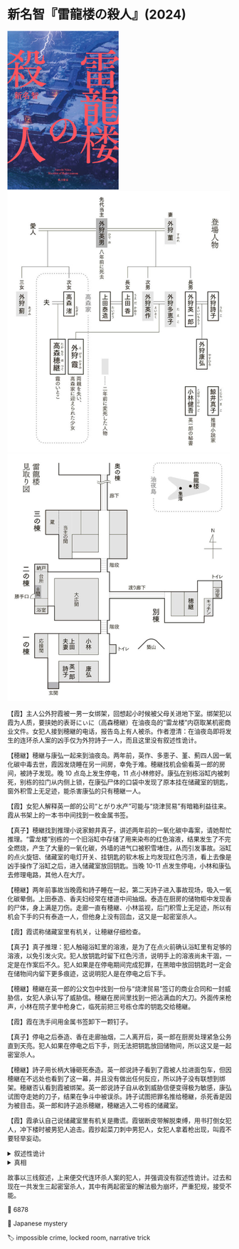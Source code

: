 # 新名智『雷龍楼の殺人』(2024)

<img src=images/2024_cover.jpg width=250/>

<img src=images/2024_family.jpg width=500/>
<img src=images/2024_floor_plan.jpg width=500/>

【霞】主人公外狩霞被一男一女绑架，回想起小时候被父母关进地下室。绑架犯以霞为人质，要挟她的表哥にぃに（高森穂継）在油夜岛的“雷龙楼”内窃取某机密商业文件。女犯人接到穂継的电话，报告岛上有人被杀。作者澄清：在油夜岛即将发生的连环杀人案的凶手仅为外狩詩子一人，而且这里没有叙述性诡计。

【穂継】穂継与康弘一起来到油夜岛。两年前，英作、多恵子、堇、薊四人因一氧化碳中毒去世，霞因发烧睡在另一间房，幸免于难。穂継找机会偷看英一郎的房间，被詩子发现。晚 10 点岛上发生停电，11 点小林修好。康弘在别栋浴缸内被刺死，别栋的拉门从内侧上锁，在康弘尸体的口袋中发现了原本挂在储藏室的钥匙，窗外积雪上无足迹，能杀害康弘的只有穂継一人。

【霞】女犯人解释英一郎的公司“とがり水产”可能与“烧津贸易”有暗箱利益往来。霞从书架上的一本书中间找到一枚金属书签。

【真子】穂継找到推理小说家鯨井真子，讲述两年前的一氧化碳中毒案，请她帮忙推理。“雷龙楼”别栋的一个旧浴缸中存储了用来染布的红色溶液，结果发生了不完全燃烧，产生了大量的一氧化碳，外墙的进气口被积雪堵住，从而引发事故。浴缸的点火旋钮、储藏室的电灯开关、挂钥匙的软木板上均发现红色污渍，看上去像是凶手操作了浴缸之后，进入储藏室放回钥匙。当晚 10-11 点发生停电，小林和康弘去修理电路，其他人在大厅。

【穂継】两年前事故当晚霞和詩子睡在一起，第二天詩子进入事故现场，吸入一氧化碳晕倒。上田泰造、香夫妇经常在楼道中间抽烟。泰造在厨房的储物柜中发现香的尸体，身上满是刀伤。走廊一直有穂継、小林监视，后门积雪上无足迹，所以有机会下手的只有泰造一人，但他身上没有回血，这又是一起密室杀人。

【霞】霞谎称储藏室里有机关，让穂継仔细检查。

【真子】真子推理：犯人触碰浴缸里的溶液，是为了在点火前确认浴缸里有足够的溶液，以免引发火灾。犯人放钥匙时留下红色污渍，说明手上的溶液尚未干涸，一定是在作案后不久。犯人如果是在停电期间完成犯罪，在黑暗中放回钥匙时一定会在储物间内留下更多痕迹，这说明犯人是在停电之后下手。

【穂継】穂継在英一郎的公文包中找到一份与“烧津贸易”签订的商业合同和一封威胁信，女犯人承认写了威胁信。穂継在房间里找到一把沾满血的大刀。外面传来枪声，小林在院子里中枪身亡，临死前把三号栋仓库的钥匙交给穂継。

【霞】霞在洗手间用金属书签卸下一颗钉子。

【真子】停电之后泰造、香在走廊抽烟，二人离开后，英一郎在厨房处理紧急公务直到天亮。犯人如果在停电之后下手，则无法把钥匙放回储物间，所以这又是一起密室杀人。

【穂継】詩子用长柄大锤砸死泰造。英一郎说詩子看到了霞被人拉进面包车，但因穂継在不远处也看到了这一幕，并且没有做出任何反应，所以詩子没有联想到绑架。穂継否认看到霞被绑架。英一郎说詩子自从收到威胁信便变得极为敏感，康弘试图夺走她的刀子，结果在争斗中被误杀。詩子试图把罪名推给穂継，杀死香是因为被目击。英一郎和詩子追杀穂継，穂継逃入二号栋的储藏室。

【霞】霞承认自己说储藏室里有机关是撒谎。霞锯断皮带解脱束缚，用书打倒女犯人，冲下楼时被男犯人追击。霞抄起菜刀刺中男犯人，女犯人拿着枪出现，叫霞不要轻举妄动。

<details><summary>叙述性诡计</summary>
【穂継】线是穂継写的小说大纲，里面的密室杀人他不知道怎么解决。为了找出当年的案件真相，穂継请真子与自己合作绑架霞，希望得到密室线索。男犯人=穂継，女犯人=真子。穂継根本没去岛上，密室杀人也没有发生过。
</details>

<details><summary>真相</summary>
霞拥有超出常人的听力，能像蝙蝠一样通过咂嘴听回声在黑暗中判断方位。（伏线：霞经常咂嘴，穂継和真子讨论蝙蝠和鲸鱼的区别。）霞在停电期间点燃浴缸，在黑暗中把钥匙还回储藏室。霞本来只想杀死薊一人，动机是因为嫉妒薊和穂継发展感情。
</details>

故事以三线叙述，上来便交代连环杀人案的犯人，并强调没有叙述性诡计。过去和现在一共发生三起密室杀人，其中有两起密室的解法极为崩坏，严重犯规，接受不能。

:link: 6878

:file_folder: Japanese mystery

:label: impossible crime, locked room, narrative trick
